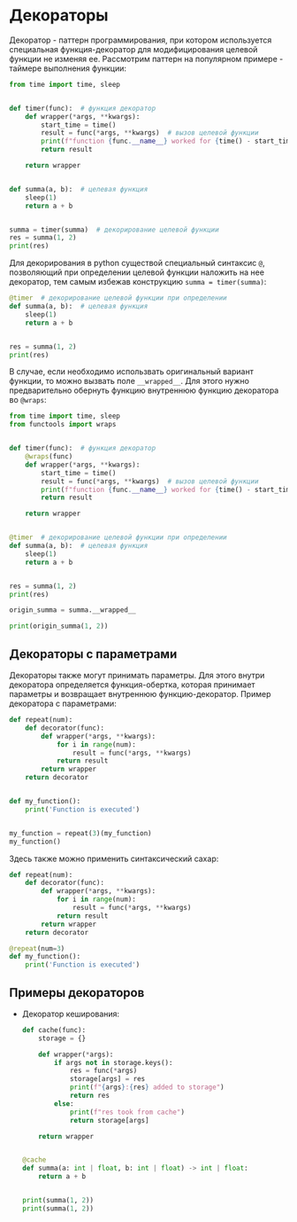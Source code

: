 # Декораторы

Декоратор - паттерн программирования, при котором используется специальная функция-декоратор для модифицирования целевой функции не изменяя ее. Рассмотрим паттерн на популярном примере - таймере выполнения функции:

```python
from time import time, sleep


def timer(func):  # функция декоратор
    def wrapper(*args, **kwargs):
        start_time = time()
        result = func(*args, **kwargs)  # вызов целевой функции
        print(f"function {func.__name__} worked for {time() - start_time} s.")
        return result

    return wrapper


def summa(a, b):  # целевая функция
    sleep(1)
    return a + b


summa = timer(summa)  # декорирование целевой функции
res = summa(1, 2)
print(res)
```

Для декорирования в python существой специальный синтаксис `@`, позволяющий при определении целевой функции наложить на нее декоратор, тем самым избежав конструкцию `summa = timer(summa)`:

```python
@timer  # декорирование целевой функции при определении
def summa(a, b):  # целевая функция
    sleep(1)
    return a + b


res = summa(1, 2)
print(res)
```

В случае, если необходимо использвать оригинальный вариант функции, то можно вызвать поле `__wrapped__`. Для этого нужно предварительно обернуть функцию внутреннюю функцию декоратора во `@wraps`:

```python
from time import time, sleep
from functools import wraps


def timer(func):  # функция декоратор
    @wraps(func)
    def wrapper(*args, **kwargs):
        start_time = time()
        result = func(*args, **kwargs)  # вызов целевой функции
        print(f"function {func.__name__} worked for {time() - start_time} s.")
        return result

    return wrapper


@timer  # декорирование целевой функции при определении
def summa(a, b):  # целевая функция
    sleep(1)
    return a + b


res = summa(1, 2)
print(res)

origin_summa = summa.__wrapped__

print(origin_summa(1, 2))
```

## Декораторы с параметрами

Декораторы также могут принимать параметры. Для этого внутри декоратора определяется функция-обертка, которая принимает параметры и возвращает внутреннюю функцию-декоратор. Пример декоратора с параметрами:

```python
def repeat(num):
    def decorator(func):
        def wrapper(*args, **kwargs):
            for i in range(num):
                result = func(*args, **kwargs)
            return result
        return wrapper
    return decorator


def my_function():
    print('Function is executed')


my_function = repeat(3)(my_function)
my_function()
```

Здесь также можно применить синтаксический сахар:

```python
def repeat(num):
    def decorator(func):
        def wrapper(*args, **kwargs):
            for i in range(num):
                result = func(*args, **kwargs)
            return result
        return wrapper
    return decorator

@repeat(num=3)
def my_function():
    print('Function is executed')
```

## Примеры декораторов

- Декоратор кеширования:

    ```python
    def cache(func):
        storage = {}

        def wrapper(*args):
            if args not in storage.keys():
                res = func(*args)
                storage[args] = res
                print(f"{args}:{res} added to storage")
                return res
            else:
                print(f"res took from cache")
                return storage[args]

        return wrapper


    @cache
    def summa(a: int | float, b: int | float) -> int | float:
        return a + b


    print(summa(1, 2))
    print(summa(1, 2))
    ```